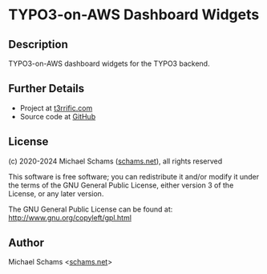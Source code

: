 # TYPO3-on-AWS Dashboard Widgets

## Description

TYPO3-on-AWS dashboard widgets for the TYPO3 backend.


## Further Details

- Project at [t3rrific.com](https://t3rrific.com/typo3-on-aws/)
- Source code at [GitHub](https://github.com/typo3-on-aws/aws_dashboard_widgets)


## License

(c) 2020-2024 Michael Schams ([schams.net](https://schams.net)), all rights reserved

This software is free software; you can redistribute it and/or modify it under the terms of the GNU General Public License, either version 3 of the License, or any later version.

The GNU General Public License can be found at:  
<http://www.gnu.org/copyleft/gpl.html>


## Author

Michael Schams <[schams.net](https://schams.net)>
